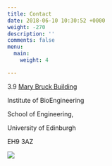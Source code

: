 ```yaml
---
title: Contact
date: 2018-06-10 10:30:52 +0000
weight: -270
description: ''
comments: false
menu:
  main:
    weight: 4

---
```

3\.9 [Mary Bruck Building](https://w3w.co/rocket.scout.jolly "Mary Bruck Building")

Institute of BioEngineering

School of Engineering,

University of Edinburgh

EH9 3AZ

![](/uploads/image001.png)